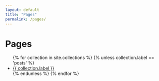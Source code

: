 ```yaml
---
layout: default
title: "Pages"
permalink: /pages/
---
```


<h1>Pages</h1>
<ul>
    {% for collection in site.collections %}
    {% unless collection.label == 'posts' %}
        <li><a href="{{ site.baseurl }}/{{ collection.label }}/">{{ collection.label }}</a></li>
    {% endunless %}
    {% endfor %}
</ul>
